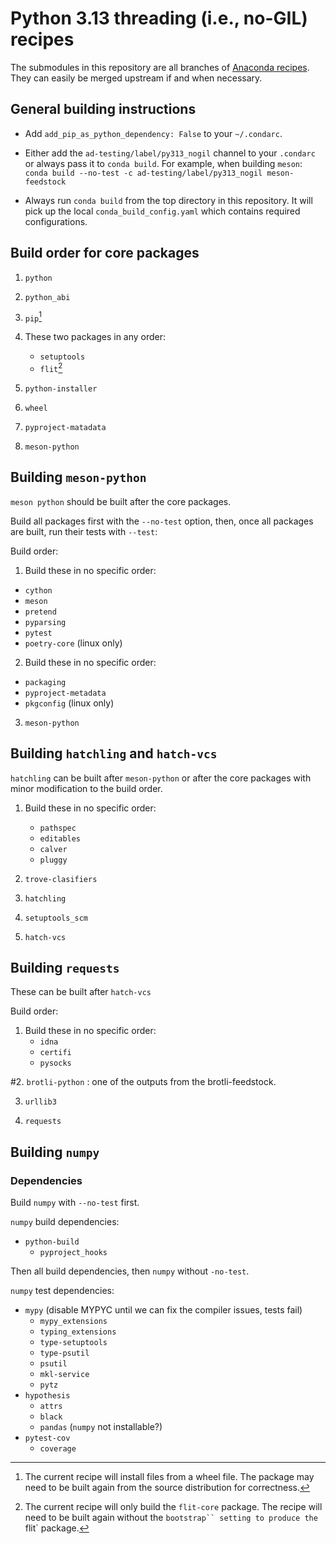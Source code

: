 # Python 3.13 threading (i.e., no-GIL) recipes

The submodules in this repository are all branches of [Anaconda recipes](https://github.com/AnacondaRecipes). They can easily be merged upstream if and when necessary.


## General building instructions

- Add `add_pip_as_python_dependency: False` to your `~/.condarc`.

- Either add the `ad-testing/label/py313_nogil` channel to your `.condarc` or always pass it to `conda build`.
  For example, when building `meson`:  
  `conda build --no-test -c ad-testing/label/py313_nogil meson-feedstock`

- Always run `conda build` from the top directory in this repository.
  It will pick up the local `conda_build_config.yaml` which contains required configurations.


## Build order for core packages

1. `python`

2. `python_abi`

3. `pip`[^1]

4. These two packages in any order:
   - `setuptools`
   - `flit`[^2]

5. `python-installer`

6. `wheel`

7. `pyproject-matadata`

8. `meson-python`


## Building `meson-python`

`meson python` should be built after the core packages.

Build all packages first with the `--no-test` option, then, once all packages are built, run their tests with `--test`:

Build order:

1. Build these in no specific order:
  - `cython`
  - `meson`
  - `pretend`
  - `pyparsing`
  - `pytest`
  - `poetry-core` (linux only)

2. Build these in no specific order:
  - `packaging`
  - `pyproject-metadata`
  - `pkgconfig` (linux only)

3. `meson-python`


## Building `hatchling` and `hatch-vcs`

`hatchling` can be built after `meson-python` or after the core packages with
minor modification to the build order.

1. Build these in no specific order:
    - `pathspec`
    - `editables`
    - `calver`
    - `pluggy`

2. `trove-clasifiers`

3. `hatchling`

4. `setuptools_scm`

5. `hatch-vcs`


## Building `requests`

These can be built after `hatch-vcs`

Build order:

1. Build these in no specific order:
    * `idna`
    * `certifi`
    * `pysocks`

#2. `brotli-python` : one of the outputs from the brotli-feedstock.

3. `urllib3`

4. `requests`


## Building `numpy`

### Dependencies

Build `numpy` with `--no-test` first.

`numpy` build dependencies:
  - `python-build`
    - `pyproject_hooks`

Then all build dependencies, then `numpy` without `-no-test`.

`numpy` test dependencies:
  - `mypy` (disable MYPYC until we can fix the compiler issues, tests fail)
    - `mypy_extensions`
    - `typing_extensions`
    - `type-setuptools`
    - `type-psutil`
    - `psutil`
    - `mkl-service`
    - `pytz`
  - `hypothesis`
    - `attrs`
    - `black`
    - `pandas` (`numpy` not installable?)
  - `pytest-cov`
    - `coverage`


[^1]: The current recipe will install files from a wheel file. The package may need to be built again from the source distribution for correctness.
[^2]: The current recipe will only build the `flit-core` package. The recipe will need to be built again without the `bootstrap`` setting to produce the `flit` package.
